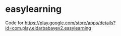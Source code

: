 # easylearning

Code for https://play.google.com/store/apps/details?id=com.play.eldarbabayev2.easylearning
